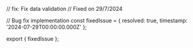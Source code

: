 // fix: Fix data validation
// Fixed on 29/7/2024

// Bug fix implementation
const fixedIssue = {
  resolved: true,
  timestamp: '2024-07-29T00:00:00.000Z'
};

export { fixedIssue };